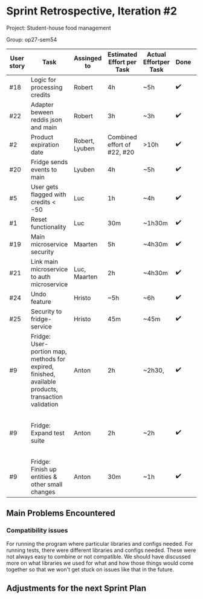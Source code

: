 # Sprint Retrospective, Iteration #2

Project: Student-house food management

Group: op27-sem54

| User story | Task                                | Assinged to | Estimated Effort  per Task | Actual Effortper Task | Done | Notes |
| ---------- | ----------------------------------- | ----------- | -------------------------- | --------------------- | ---- | ----- |
| #18        | Logic for processing credits        | Robert      | 4h                         | ~5h                   | ✔️   |       |
| #22        | Adapter beween reddis json and main | Robert      | 3h                         | ~3h                   | ✔️   |       |
| #2         | Product expiration date             | Robert, Lyuben | Combined effort of #22, #20 | >10h              | ✔️   | Design, implementation and setup|
| #20        | Fridge sends events to main         | Lyuben      | 4h                         | ~5h                   | ✔️   |       |
| #5         | User gets flagged with credits < -50| Luc         | 1h                         | ~4h                   | ✔️   |       |
| #1         | Reset functionality                 | Luc         | 30m                        | ~1h30m                | ✔️   |       |
| #19        | Main microservice security          | Maarten     | 5h                         | ~4h30m                | ✔️   |       |
| #21        | Link main microservice to auth microservice| Luc, Maarten| 2h                         | ~4h30m                | ✔️   |       |
| #24        | Undo feature                        | Hristo | ~5h                              | ~6h                | ✔️   |       |
| #25       | Security to fridge-service           |  Hristo | 45m                         | ~45m              | ✔️   |       |
| #9       | Fridge: User-portion map, methods for expired, finished, available products, transaction validation|  Anton | 2h   | ~2h30, | ✔️   |       |
| #9       | Fridge: Expand test suite |  Anton | 2h                         | ~2h | ✔️   |  100% test coverage for entities Product and Fridge + other tests     |
| #9       | Fridge: Finish up entities & other small changes |  Anton | 30m                         | ~1h | ✔️   |       |

## Main Problems Encountered

### Compatibility issues

For running the program where particular libraries and configs needed.
For running tests, there were different libraries and configs needed.
These were not always easy to combine or not compatible.
We should have discussed more on what libraries we used for what
and how those things would come together so that we won't get stuck on issues like that in the future.

## Adjustments for the next Sprint Plan